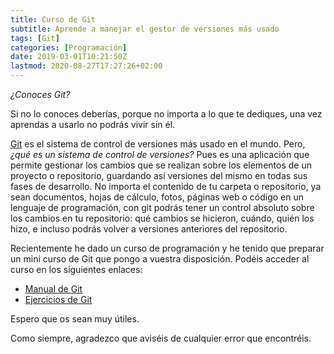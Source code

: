 ```yaml
---
title: Curso de Git
subtitle: Aprende a manejar el gestor de versiones más usado
tags: [Git]
categories: [Programación]
date: 2019-03-01T10:21:50Z
lastmod: 2020-08-27T17:27:26+02:00
---
```


_¿Conoces Git?_

Si no lo conoces deberías, porque no importa a lo que te dediques, una vez aprendas a usarlo no podrás vivir sin él.

[Git](https://git-scm.com/) es el sistema de control de versiones más usado en el mundo.
Pero, _¿qué es un sistema de control de versiones?_
Pues es una aplicación que permite gestionar los cambios que se realizan sobre los elementos de un proyecto o repositorio, guardando así versiones del mismo en todas sus fases de desarrollo. No importa el contenido de tu carpeta o repositorio, ya sean documentos, hojas de cálculo, fotos, páginas web o código en un lenguaje de programación, con git podrás tener un control absoluto sobre los cambios en tu repositorio: qué cambios se hicieron, cuándo, quién los hizo, e incluso podrás volver a versiones anteriores del repositorio.

Recientemente he dado un curso de programación y he tenido que preparar un mini curso de Git que pongo a vuestra disposición. Podéis acceder al curso en los siguientes enlaces:

- [Manual de Git](/docencia/git/manual/)
- [Ejercicios de Git](/docencia/git/ejercicios/)

Espero que os sean muy útiles.

Como siempre, agradezco que aviséis de cualquier error que encontréis.
